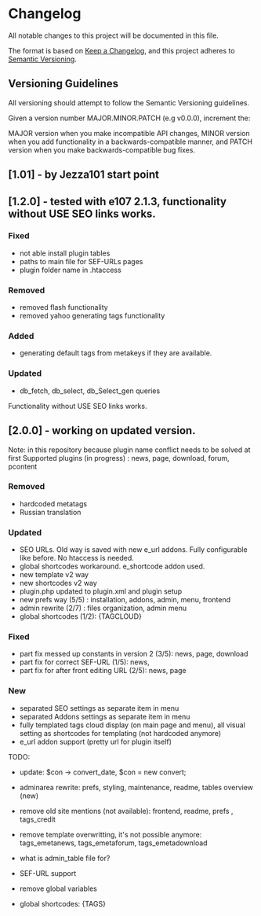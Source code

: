 
# Changelog
All notable changes to this project will be documented in this file.

The format is based on [Keep a Changelog](https://keepachangelog.com/en/1.0.0/),
and this project adheres to [Semantic Versioning](https://semver.org/spec/v2.0.0.html).

## Versioning Guidelines
All versioning should attempt to follow the Semantic Versioning guidelines.

Given a version number MAJOR.MINOR.PATCH (e.g v0.0.0), increment the:

MAJOR version when you make incompatible API changes,
MINOR version when you add functionality in a backwards-compatible manner, and
PATCH version when you make backwards-compatible bug fixes.


## [1.01] - by Jezza101 start point

## [1.2.0] -  tested with e107 2.1.3, functionality without USE SEO links works.
### Fixed
- not able install plugin tables
- paths to main file for SEF-URLs pages 
- plugin folder name in .htaccess
### Removed
- removed flash functionality
- removed yahoo generating tags functionality
### Added
- generating default tags from metakeys if they are available.
### Updated
- db_fetch, db_select, db_Select_gen queries
 
Functionality without USE SEO links works.

## [2.0.0] -  working on updated version.

Note: in this repository because plugin name conflict needs to be solved at first 
Supported plugins (in progress) : news, page, download, forum, pcontent

### Removed
- hardcoded metatags
- Russian translation

### Updated
- SEO URLs. Old way is saved with new e_url addons. Fully configurable like before. No htaccess is needed. 
- global shortcodes workaround. e_shortcode addon used.
- new template v2 way
- new shortcodes v2 way
- plugin.php updated to plugin.xml and plugin setup
- new prefs way (5/5) : installation, addons, admin, menu, frontend
- admin rewrite (2/7) : files organization,  admin menu
- global shortcodes (1/2): {TAGCLOUD}

### Fixed
- part fix messed up constants in version 2 (3/5): news, page, download
- part fix for correct SEF-URL (1/5): news, 
- part fix for after front editing URL (2/5): news, page 

### New
- separated SEO settings as separate item in menu
- separated Addons settings as separate item in menu
- fully templated tags cloud display (on main page and menu), all visual setting as shortcodes for templating (not hardcoded anymore)
- e_url addon support (pretty url for plugin itself)


TODO:
- update: $con -> convert_date, $con = new convert;
 
- adminarea rewrite: prefs, styling, maintenance, readme, tables overview (new) 

- remove old site mentions (not available): frontend, readme, prefs , tags_credit

- remove template overwritting, it's not possible anymore: tags_emetanews, tags_emetaforum, tags_emetadownload

- what is admin_table file for?

- SEF-URL support

- remove global variables

- global shortcodes: {TAGS}

